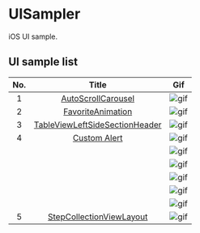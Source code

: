 # UISampler
iOS UI sample.

## UI sample list

|No.|Title|Gif|
|:--:|:--:|:--:|
|1|[AutoScrollCarousel](https://github.com/y-okudera/UISampler/tree/master/UISampler/Views/AutoScroll)|![gif](https://github.com/y-okudera/UISampler/blob/develop/gif/AutoScrollCarousel.gif)|
|2|[FavoriteAnimation](https://github.com/y-okudera/UISampler/tree/master/UISampler/Views/FavoriteAnimation)|![gif](https://github.com/y-okudera/UISampler/blob/develop/gif/FavoriteAnimation.gif)|
|3|[TableViewLeftSideSectionHeader](https://github.com/y-okudera/UISampler/tree/master/UISampler/Views/TableViewLeftSideSectionHeader)|![gif](https://github.com/y-okudera/UISampler/blob/develop/gif/TableViewLeftSideSectionHeader.gif)|
|4|[Custom Alert](https://github.com/y-okudera/UISampler/tree/master/UISampler/Views/Alert)|![gif](https://github.com/y-okudera/UISampler/blob/develop/gif/AlertFromBottom.gif)|
|||![gif](https://github.com/y-okudera/UISampler/blob/develop/gif/AlertFromTop.gif)|
|||![gif](https://github.com/y-okudera/UISampler/blob/develop/gif/AlertFromRight.gif)|
|||![gif](https://github.com/y-okudera/UISampler/blob/develop/gif/AlertFromLeft.gif)|
|||![gif](https://github.com/y-okudera/UISampler/blob/develop/gif/AlertFadeIn.gif)|
|||![gif](https://github.com/y-okudera/UISampler/blob/develop/gif/AlertScaledUp.gif)|
|5|[StepCollectionViewLayout](https://github.com/y-okudera/UISampler/tree/master/UISampler/Views/StepCollectionView)|![gif](https://github.com/y-okudera/UISampler/blob/develop/gif/StepCollectionViewLayout.gif)|
